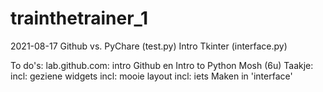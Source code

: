 # trainthetrainer_1

2021-08-17
Github vs. PyChare (test.py)
Intro Tkinter (interface.py)

To do's:
  lab.github.com: intro Github en Intro to Python
  Mosh (6u)
Taakje:
  incl: geziene widgets
  incl: mooie layout
  incl: iets
  Maken in 'interface'
